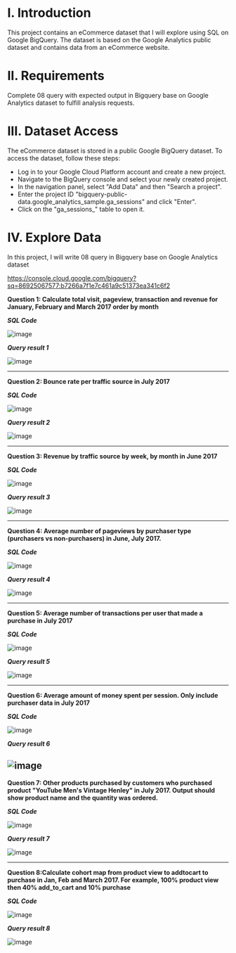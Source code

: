 # I. Introduction
This project contains an eCommerce dataset that I will explore using SQL on Google BigQuery. The dataset is based on the Google Analytics public dataset and contains data from an eCommerce website.

# II. Requirements
Complete 08 query with expected output in Bigquery base on Google Analytics dataset to fulfill analysis requests.

# III. Dataset Access
The eCommerce dataset is stored in a public Google BigQuery dataset. To access the dataset, follow these steps:

- Log in to your Google Cloud Platform account and create a new project.
- Navigate to the BigQuery console and select your newly created project.
- In the navigation panel, select "Add Data" and then "Search a project".
- Enter the project ID "bigquery-public-data.google_analytics_sample.ga_sessions" and click "Enter".
- Click on the "ga_sessions_" table to open it.

# IV. Explore Data
In this project, I will write 08 query in Bigquery base on Google Analytics dataset

https://console.cloud.google.com/bigquery?sq=86925067577:b7266a7f1e7c461a9c51373ea341c6f2

**Question 1: Calculate total visit, pageview, transaction and revenue for January, February and March 2017 order by month**

_**SQL Code**_

![image](https://github.com/uyennguyen307/SQL_Ecommerce-Project/assets/162019618/d1916659-7e4e-41f6-bd43-fb0b188cf765)

_**Query result 1**_

![image](https://github.com/uyennguyen307/SQL_Ecommerce-Project/assets/162019618/c0c1d57e-b9a6-41f8-84a6-67db06cfbde0)

---
**Question 2: Bounce rate per traffic source in July 2017**

_**SQL Code**_

![image](https://github.com/uyennguyen307/SQL_Ecommerce-Project/assets/162019618/4f188ac7-b92e-4f46-b8a8-4e045c31b076)

_**Query result 2**_

![image](https://github.com/uyennguyen307/SQL_Ecommerce-Project/assets/162019618/48e29473-6ebb-4a54-8d70-b7af0a1b6cec)

---
**Question 3: Revenue by traffic source by week, by month in June 2017**

_**SQL Code**_

![image](https://github.com/uyennguyen307/Ecommerce-Project/assets/162019618/70bb9090-4e0d-4575-b0c2-f3142a15418f)

_**Query result 3**_

![image](https://github.com/uyennguyen307/SQL_Ecommerce-Project/assets/162019618/1b85e451-4030-4602-9b44-422e3a65d667)

---
**Question 4: Average number of pageviews by purchaser type (purchasers vs non-purchasers) in June, July 2017.**

_**SQL Code**_

![image](https://github.com/uyennguyen307/SQL_Ecommerce-Project/assets/162019618/1783d746-8c46-402a-8c28-297cef463aa5)

_**Query result 4**_

![image](https://github.com/uyennguyen307/SQL_Ecommerce-Project/assets/162019618/bfcb7876-be30-49c5-8cc3-e5fbe7dc7069)


---
**Question 5: Average number of transactions per user that made a purchase in July 2017**

_**SQL Code**_

![image](https://github.com/uyennguyen307/SQL_Ecommerce-Project/assets/162019618/aa017c47-2687-4de5-bfa8-4796234c31f0)

_**Query result 5**_

![image](https://github.com/uyennguyen307/SQL_Ecommerce-Project/assets/162019618/93d25d06-528e-43a7-b4d4-434b283d0ae7)


---
**Question 6: Average amount of money spent per session. Only include purchaser data in July 2017**

_**SQL Code**_

![image](https://github.com/uyennguyen307/SQL_Ecommerce-Project/assets/162019618/297b5e83-d7fc-4635-a7fa-6c5966c18f6b)

_**Query result 6**_

![image](https://github.com/uyennguyen307/SQL_Ecommerce-Project/assets/162019618/9314f6d4-e63c-478f-aefc-1ba62dc01e1f)
---
**Question 7: Other products purchased by customers who purchased product "YouTube Men's Vintage Henley" in July 2017. Output should show product name and the quantity was ordered.**

_**SQL Code**_

![image](https://github.com/uyennguyen307/SQL_Ecommerce-Project/assets/162019618/b62c9733-3378-4a21-9068-ea7f5c8d5c86)

_**Query result 7**_

![image](https://github.com/uyennguyen307/SQL_Ecommerce-Project/assets/162019618/2f0f1cd4-299c-4821-b451-5dcc8894730d)


---
**Question 8:Calculate cohort map from product view to addtocart to purchase in Jan, Feb and March 2017. For example, 100% product view then 40% add_to_cart and 10% purchase**

_**SQL Code**_

![image](https://github.com/uyennguyen307/SQL_Ecommerce-Project/assets/162019618/cd9d5473-d440-44ec-b76e-b0593e4e3639)

_**Query result 8**_

![image](https://github.com/uyennguyen307/SQL_Ecommerce-Project/assets/162019618/27610560-c30a-4557-a23e-a1c66cba53f9)

